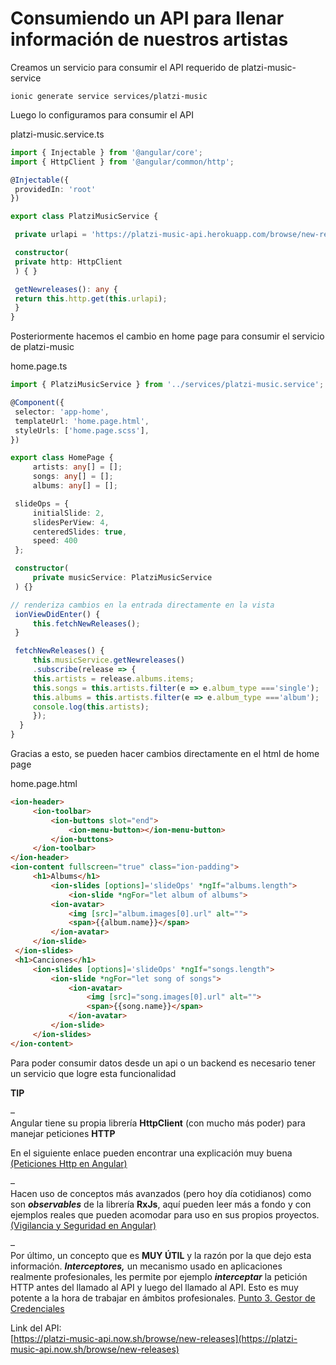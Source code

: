 # Consumiendo un API para llenar información de nuestros artistas

Creamos un servicio para consumir el API requerido de platzi-music-service

```
ionic generate service services/platzi-music
```

Luego lo configuramos para consumir el API

platzi-music.service.ts
```ts
import { Injectable } from '@angular/core';
import { HttpClient } from '@angular/common/http';

@Injectable({
 providedIn: 'root'
})

export class PlatziMusicService {

 private urlapi = 'https://platzi-music-api.herokuapp.com/browse/new-releases';

 constructor(
 private http: HttpClient
 ) { }

 getNewreleases(): any {
 return this.http.get(this.urlapi);
 }
}
```

Posteriormente hacemos el cambio en home page para consumir el servicio de platzi-music

home.page.ts
```ts
import { PlatziMusicService } from '../services/platzi-music.service';

@Component({
 selector: 'app-home',
 templateUrl: 'home.page.html',
 styleUrls: ['home.page.scss'],
})

export class HomePage {
	 artists: any[] = [];
	 songs: any[] = [];
	 albums: any[] = [];

 slideOps = {
	 initialSlide: 2,
	 slidesPerView: 4,
	 centeredSlides: true,
	 speed: 400
 };

 constructor(
	 private musicService: PlatziMusicService
 ) {}

// renderiza cambios en la entrada directamente en la vista
 ionViewDidEnter() {
	 this.fetchNewReleases();
 }

 fetchNewReleases() {
	 this.musicService.getNewreleases()
	 .subscribe(release => {
	 this.artists = release.albums.items;
	 this.songs = this.artists.filter(e => e.album_type ==='single');
	 this.albums = this.artists.filter(e => e.album_type ==='album');
	 console.log(this.artists);
	 });
  }
}
```

Gracias a esto, se pueden hacer cambios directamente en el html de home page

home.page.html
```html
<ion-header>
	 <ion-toolbar>
		 <ion-buttons slot="end">
			 <ion-menu-button></ion-menu-button>
		 </ion-buttons>
	 </ion-toolbar>
</ion-header>
<ion-content fullscreen="true" class="ion-padding">
	 <h1>Albums</h1>
		 <ion-slides [options]='slideOps' *ngIf="albums.length">
			 <ion-slide *ngFor="let album of albums">
		 <ion-avatar>
			 <img [src]="album.images[0].url" alt="">
			 <span>{{album.name}}</span>
		 </ion-avatar>
	 </ion-slide>
 </ion-slides>
 <h1>Canciones</h1>
	 <ion-slides [options]='slideOps' *ngIf="songs.length">
		 <ion-slide *ngFor="let song of songs">
			 <ion-avatar>
				 <img [src]="song.images[0].url" alt="">
				 <span>{{song.name}}</span>
			 </ion-avatar>
		 </ion-slide>
	 </ion-slides>
</ion-content>
```

Para poder consumir datos desde un api o un backend es necesario tener un servicio que logre esta funcionalidad

**TIP**

–  
Angular tiene su propia librería **HttpClient** (con mucho más poder) para manejar peticiones **HTTP**

En el siguiente enlace pueden encontrar una explicación muy buena [(Peticiones Http en Angular)](https://academia-binaria.com/comunicaciones-http-en-Angular/)

–  
Hacen uso de conceptos más avanzados (pero hoy día cotidianos) como son _**observables**_ de la librería **RxJs**, aquí pueden leer más a fondo y con ejemplos reales que pueden acomodar para uso en sus propios proyectos. [(Vigilancia y Seguridad en Angular)](https://academia-binaria.com/vigilancia-y-seguridad-en-Angular/)

–  
Por último, un concepto que es **MUY ÚTIL** y la razón por la que dejo esta información. **_Interceptores,_** un mecanismo usado en aplicaciones realmente profesionales, les permite por ejemplo _**interceptar**_ la petición HTTP antes del llamado al API y luego del llamado al API. Esto es muy potente a la hora de trabajar en ámbitos profesionales. [Punto 3. Gestor de Credenciales](https://academia-binaria.com/formularios-reactivos-con-Angular/)



Link del API:  
[https://platzi-music-api.now.sh/browse/new-releases](https://platzi-music-api.now.sh/browse/new-releases)
